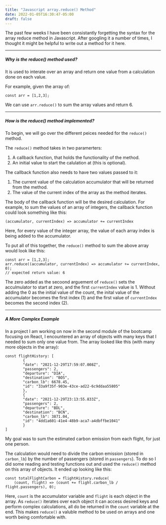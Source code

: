 ```yaml
---
title: "Javascript array.reduce() Method"
date: 2022-01-05T16:30:47-05:00
draft: false
---
```


The past few weeks I have been consistantly forgetting the syntax for the array reduce method in Javascript. After googling it a number of times, I thought it might be helpful to write out a method for it here.  

***

##### **Why is the **reduce()** method used?**

It is used to interate over an array and return one value from a calculation done on each value.  

For example, given the array of:  

    const arr = [1,2,3];

We can use `arr.reduce()` to sum the array values and return 6.  

***

##### **How is the **reduce()** method implemented?**

To begin, we will go over the different peices needed for the `reduce()` method.

The `reduce()` method takes in two paramerters:
1. A callback function, that holds the functionality of the method.
2. An initial value to start the calulation at (this is optional).  

The callback function also needs to have two values passed to it:
1. The current value of the calculation accumulator that will be returned from the method.
2. The value of the current index of the array as the method iterates.

The body of the callback function will be the desired calculation. For example, to sum the values of an array of integers, the callback function could look something like this:

    (accumulator, currentIndex) => accumulator += currentIndex

Here, for every value of the integer array, the value of each array index is being added to the accumulator.

To put all of this together, the `reduce()` method to sum the above array would look like this:

    const arr = [1,2,3];
    arr.reduce((accumulator, currentIndex) => accumulator += currentIndex, 0);
    // expected return value: 6


The zero added as the secoond arguement of `reduce()` sets the acculmulator to start at zero, and the first `currentIndex` value is 1. Without adding the 0 as the initial value of the count, the inital value of the accumulator becomes the first index (1) and the first value of `currentIndex` becomes the second index (2).

***

##### A More Complex Example

In a project I am working on now in the second module of the bootcamp focusing on React, I encountered an array of objects with many keys that I needed to sum only one value from. The array looked like this (with many more objects in the array): 

    const flightHistory: [
            {
            "date": "2021-12-29T17:59:07.008Z",
            "passengers": 2,
            "departure": "DIA",
            "destination": "BOS",
            "carbon_lb": 6678.45,
            "id": "33a9f35f-903e-43ce-ad22-6c9ddaa55805"
            },
            {
            "date": "2021-12-29T23:13:55.833Z",
            "passengers": 2,
            "departure": "BDL",
            "destination": "BCN",
            "carbon_lb": 3871.04,
            "id": "4dd1a601-41e4-48b9-aca7-a4dbffbe1041"
            }
    ]

My goal was to sum the estimated carbon emission from each flight, for just one person. 

The calculation would need to divide the carbon emission (stored in `carbon_lb`) by the number of passengers (stored in `passengers`). To do so I did some reading and testing functions out and used the `reduce()` method on this array of objects. It ended up looking like this: 

    const totalFlightCarbon = flightHistory.reduce(
        (count, flight) => (count += flight.carbon_lb / flight.passengers), 0); 
        

Here, `count` is the accumulator variable and `flight` is each object in the array. As `reduce()` iterates over each object it can access desired keys and perform complex calculations, all do be returned in the `count` variable at the end. This makes `reduce()` a valuble method to be used on arrays and one worth being comfortable with.


